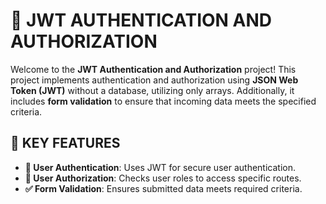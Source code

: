 # 🚀 JWT AUTHENTICATION AND AUTHORIZATION

Welcome to the **JWT Authentication and Authorization** project! This project implements authentication and authorization using **JSON Web Token (JWT)** without a database, utilizing only arrays. Additionally, it includes **form validation** to ensure that incoming data meets the specified criteria.

## 🎯 KEY FEATURES

- **🔐 User Authentication**: Uses JWT for secure user authentication.
- **🔑 User Authorization**: Checks user roles to access specific routes.
- **✅ Form Validation**: Ensures submitted data meets required criteria.


